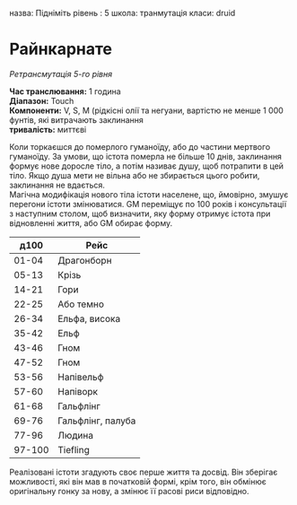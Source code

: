 назва: Підніміть рівень : 5 школа: транмутація класи: druid

# Райнкарнате
_Ретрансмутація 5-го рівня_

**Час транслювання:** 1 година    
**Діапазон:** Touch    
**Компоненти:** V, S, M (рідкісні олії та негуани, вартістю не менше 1 000 фунтів, які витрачають заклинання    
**тривалість:** миттєві

Коли торкаєшся до померлого гуманоїду, або до частини мертвого гуманоїду. За умови, що істота померла не більше 10 днів, заклинання формує нове доросле тіло, а потім називає душу, щоб потрапити в цей тіло. Якщо душа мети не вільна або не збирається цього робити, заклинання не вдається.    
Магічна модифікація нового тіла істоти населене, що, ймовірно, змушує перегони істоти змінюватися. GM переміщує по 100 років і консультації з наступним столом, щоб визначити, яку форму отримує істота при відновленні життя, або GM обирає форму.

| д100   | Рейс              |
| ------ | ----------------- |
| 01-04  | Драгонборн        |
| 05-13  | Крізь             |
| 14-21  | Гори              |
| 22-25  | Або темно         |
| 26-34  | Ельфа, висока     |
| 35-42  | Ельф              |
| 43-46  | Гном              |
| 47-52  | Гном              |
| 53-56  | Напівельф         |
| 57-60  | Напіворк          |
| 61-68  | Гальфлінг         |
| 69-76  | Гальфлінг, палуба |
| 77-96  | Людина            |
| 97-100 | Tiefling          |

Реалізовані істоти згадують своє перше життя та досвід. Він зберігає можливості, які він мав в початковій формі, крім того, він обмінює оригінальну гонку за нову, а змінює її расові риси відповідно. 